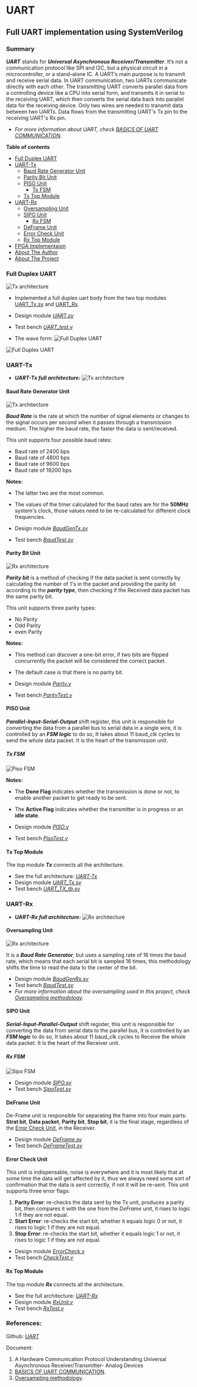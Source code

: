 # UART

## Full UART implementation using SystemVerilog

### Summary

***UART*** stands for ***Universal Asynchronous Receiver/Transmitter***. It’s not a communication protocol like SPI and I2C, but a physical circuit in a microcontroller, or a stand-alone IC. A UART’s main purpose is to transmit and receive serial data.
In UART communication, two UARTs communicate directly with each other. The transmitting UART converts parallel data from a controlling device like a CPU into serial form, and transmits it in serial to the receiving UART, which then converts the serial data back into parallel data for the receiving device. Only two wires are needed to transmit data between two UARTs. Data flows from the transmitting UART's Tx pin to the receiving UART's Rx pin.

*   *For more information about UART, check [BASICS OF UART COMMUNICATION](https://www.circuitbasics.com/basics-uart-communication/).*

**Table of contents**

- [Full Duplex UART](#full-duplex-uart)
- [UART-Tx](#uart-tx)
    - [Baud Rate Generator Unit](#baud-rate-generator-unit)
    - [Parity Bit Unit](#parity-bit-unit)
    - [PISO Unit](#piso-unit)
        - [Tx FSM](#tx-fsm)
    - [Tx Top Module](#tx-top-module)
- [UART-Rx](#uart-rx)
    - [Oversampling Unit](#oversampling-unit)
    - [SIPO Unit](#sipo-unit)
        - [Rx FSM](#rx-fsm)
    - [DeFrame Unit](#deframe-unit)
    - [Error Check Unit](#error-check-unit)
    - [Rx Top Module](#rx-top-module)
- [FPGA Implementaion](#fpga-implementation)
- [About The Author](#about-the-author)
- [About The Project](#about-the-project)



### Full Duplex UART
![Tx architecture](Image/UART_block.png)

*   Implemented a full duplex uart body from the two top modules [UART_Tx.sv](https://github.com/106210049/UART-SystemVerilog/blob/main/Source%20code/Full%20UART/result/UART_Tx.sv) and [UART_Rx](https://github.com/106210049/UART-SystemVerilog/blob/main/Source%20code/Full%20UART/result/UART_Rx.sv).

*   Design module *[UART.sv](https://github.com/106210049/UART-SystemVerilog/blob/main/Source%20code/Full%20UART/result/design.sv)*
*   Test bench *[UART_test.v](https://github.com/106210049/UART-SystemVerilog/blob/main/Source%20code/Full%20UART/result/design.sv)* 

*   The wave form:
![Full Duplex UART](Image/EPWAVE.png)

![Full Duplex UART](Image/EPWAVE_2.png)

### UART-Tx

*   ***UART-Tx full architecture:***
![Tx architecture](Image/UART_Tx.png)

#### Baud Rate Generator Unit
![Tx architecture](Image/Baud_gen.png)

***Baud Rate*** is the rate at which the number of signal elements or changes to the signal occurs per second when it passes through a transmission medium. The higher the baud rate, the faster the data is sent/received.

This unit supports four possible baud rates:

*   Baud rate of 2400 bps
*   Baud rate of 4800 bps
*   Baud rate of 9600 bps
*   Baud rate of 19200 bps

**Notes:**
*   The latter two are the most common.
*   The values of the timer calculated for the baud rates are for the **50MHz** system's clock, those values need to be re-calculated for different clock frequencies.

*   Design module *[BaudGenTx.sv](https://github.com/106210049/UART-SystemVerilog/blob/main/Source%20code/UART_Tx/Baud_Gen_Tx.sv)*
*   Test bench *[BaudTest.sv](https://github.com/106210049/UART-SystemVerilog/blob/main/Source%20code/UART_Tx/BaudGen_Tx_tb.sv)*


#### Parity Bit Unit
![Rx architecture](Image/Parity_gen.png)

***Parity bit*** is a method of checking if the data packet is sent correctly by calculating the number of 1's in the packet and providing the parity bit according to the ***parity type***, then checking if the Received data packet has the same parity bit.

This unit supports three parity types:

*   No Parity
*   Odd Parity
*   even Parity

**Notes:**

*   This method can discover a one-bit error, if two bits are flipped concurrently the packet will be considered the correct packet.
*   The default case is that there is no parity bit. 

*   Design module *[Parity.v](https://github.com/106210049/UART-SystemVerilog/blob/main/Source%20code/UART_Tx/Parity_Bit.sv)*
*   Test bench *[ParityTest.v](https://github.com/106210049/UART-SystemVerilog/blob/main/Source%20code/UART_Tx/ParityGen_tb.sv)*


#### PISO Unit

***Parallel-Input-Serial-Output*** shift register, this unit is responsible for converting the data from a parallel bus to serial data in a single wire, it is controlled by an ***FSM logic*** to do so, It takes about 11 baud_clk cycles to send the whole data packet.
It is the heart of the transmission unit.

##### Tx FSM

![Piso FSM](Image/Tx_FSM.png)

**Notes:**

*   The **Done Flag** indicates whether the transmission is done or not, to enable another packet to get ready to be sent.
*   The **Active Flag** indicates whether the transmitter is in progress or an **idle state**.

*   Design module *[PISO.v](https://github.com/106210049/UART-SystemVerilog/blob/main/Source%20code/UART_Tx/PISO.sv)*
*   Test bench *[PisoTest.v](https://github.com/106210049/UART-SystemVerilog/blob/main/Source%20code/UART_Tx/PISO_tb.sv)*


#### Tx Top Module

The top module ***Tx*** connects all the architecture.

*   See the full architecture: *[UART-Tx](#uart-tx)*
*   Design module *[UART_Tx.sv](https://github.com/106210049/UART-SystemVerilog/blob/main/Source%20code/UART_Tx/UART_Tx.sv)*
*   Test bench *[UART_TX_tb.sv](https://github.com/106210049/UART-SystemVerilog/blob/main/Source%20code/UART_Tx/UART_Tx_tb.sv)*


### UART-Rx

*   ***UART-Rx full architecture:***
![Rx architecture](Image/UART_Rx.png)

#### Oversampling Unit
![Rx architecture](Image/Baud_gen_rx.png)

It is a ***Baud Rate Generator***, but uses a sampling rate of 16 times the baud rate, which means that each serial bit is sampled 16 times, this methodology shifts the time to read the data to the center of the bit.

*   Design module *[BaudGenRx.sv](https://github.com/106210049/UART-SystemVerilog/blob/main/Source%20code/UART_Rx/result/BaudGen_Rx.sv)*
*   Test bench *[BaudTest.sv](https://github.com/MuhammadMajiid/UART/blob/main/Code/UART-Rx/BaudTest.v)*
*   *For more information about the oversampling used in this project, check [Oversampling methodology](https://robo-tronix.weebly.com/uploads/2/3/2/1/23219916/uart_design_doc.pdf).*


#### SIPO Unit

***Serial-Input-Parallel-Output*** shift register, this unit is responsible for converting the data from serial data to the parallel bus, it is controlled by an ***FSM logic*** to do so, It takes about 11 baud_clk cycles to Receive the whole data packet.
It is the heart of the Receiver unit.

##### Rx FSM

![Sipo FSM](Image/Rx_FSM.png)

*   Design module *[SIPO.sv](https://github.com/106210049/UART-SystemVerilog/blob/main/Source%20code/UART_Rx/result/SIPO.sv)*
*   Test bench *[SipoTest.sv](https://github.com/106210049/UART-SystemVerilog/blob/main/Source%20code/UART_Rx/result/SIPO_tb.sv)*

#### DeFrame Unit

De-Frame unit is responsible for separating the frame into four main parts: **Strat bit**, **Data packet**, **Parity bit**, **Stop bit**, it is the final stage, regardless of the [Error Check Unit](#error-check-unit), in the Receiver.

*   Design module *[DeFrame.sv](https://github.com/106210049/UART-SystemVerilog/blob/main/Source%20code/UART_Rx/result/Deframe.sv)*
*   Test bench *[DeFrameTest.sv](https://github.com/106210049/UART-SystemVerilog/tree/main/Source%20code/UART_Rx/result)*


#### Error Check Unit

This unit is indispensable, noise is everywhere and it is most likely that at some time the data will get affected by it, thus we always need some sort of confirmation that the data is sent correctly, if not it will be re-sent. This unit supports three error flags:

1.  **Parity Error**: re-checks the data sent by the Tx unit, produces a parity bit, then compares it with the one from the *DeFrame* unit, it rises to logic 1 if they are not equal.
2.  **Start Error**: re-checks the start bit, whether it equals logic 0 or not, it rises to logic 1 if they are not equal.
3.  **Stop Error**: re-checks the start bit, whether it equals logic 1 or not, it rises to logic 1 if they are not equal.

*   Design module *[ErrorCheck.v](https://github.com/MuhammadMajiid/UART/blob/main/Code/UART-Rx/ErrorCheck.v)*
*   Test bench *[CheckTest.v](https://github.com/MuhammadMajiid/UART/blob/main/Code/UART-Rx/CheckTest.v)*


#### Rx Top Module

The top module ***Rx*** connects all the architecture.

*   See the full architecture: *[UART-Rx](#uart-rx)*
*   Design module *[RxUnit.v](https://github.com/MuhammadMajiid/UART/blob/main/Code/UART-Rx/RxUnit.v)*
*   Test bench *[RxTest.v](https://github.com/MuhammadMajiid/UART/blob/main/Code/UART-Rx/RxTest.v)*

  ### References: 
  Github: *[UART](https://github.com/MuhammadMajiid/UART/tree/main?tab=readme-ov-file)*
  
  Document: 
  1. A Hardware Communication Protocol Understanding Universal Asynchronous Receiver/Transmitter- Analog Devices
  2. [BASICS OF UART COMMUNICATION](https://www.circuitbasics.com/basics-uart-communication/).
  3. [Oversampling methodology](https://robo-tronix.weebly.com/uploads/2/3/2/1/23219916/uart_design_doc.pdf).
